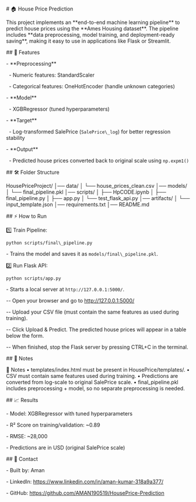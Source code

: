 \# 🏠 House Price Prediction



This project implements an \*\*end-to-end machine learning pipeline\*\* to predict house prices using the \*\*Ames Housing dataset\*\*. The pipeline includes \*\*data preprocessing, model training, and deployment-ready saving\*\*, making it easy to use in applications like Flask or Streamlit.



\## 📌 Features



\- \*\*Preprocessing\*\*

&nbsp; - Numeric features: StandardScaler

&nbsp; - Categorical features: OneHotEncoder (handle unknown categories)

\- \*\*Model\*\*

&nbsp; - XGBRegressor (tuned hyperparameters)

\- \*\*Target\*\*

&nbsp; - Log-transformed SalePrice (`SalePrice\_log`) for better regression stability

\- \*\*Output\*\*

&nbsp; - Predicted house prices converted back to original scale using `np.expm1()`



\## 🛠️ Folder Structure



HousePriceProject/
│── data/
│   └── house_prices_clean.csv
│── models/
│   └── final_pipeline.pkl
│── scripts/
│   ├── HpCODE.ipynb
│   ├── final_pipeline.py
│   ├── app.py
│   └── test_flask_api.py
│── artifacts/
│   └── input_template.json
│── requirements.txt
│── README.md


\## ⚡ How to Run



1️⃣ Train Pipeline:  

`python scripts/final\_pipeline.py`  

\- Trains the model and saves it as `models/final\_pipeline.pkl`.



2️⃣ Run Flask API:  

`python scripts/app.py`  

\- Starts a local server at `http://127.0.0.1:5000/`.



-- Open your browser and go to http://127.0.0.1:5000/

-- Upload your CSV file (must contain the same features as used during training).

-- Click Upload & Predict. The predicted house prices will appear in a table below the form.

-- When finished, stop the Flask server by pressing CTRL+C in the terminal.


\## 📝 Notes

📝 Notes
	•	templates/index.html must be present in HousePrice/templates/.
	•	CSV must contain same features used during training.
	•	Predictions are converted from log-scale to original SalePrice scale.
	•	final_pipeline.pkl includes preprocessing + model, so no separate preprocessing is needed.



\## 📈 Results



\- Model: XGBRegressor with tuned hyperparameters

\- R² Score on training/validation: ~0.89

\- RMSE: ~28,000

\- Predictions are in USD (original SalePrice scale)



\## 📌 Contact 



\- Built by: Aman  

\- LinkedIn: https://www.linkedin.com/in/aman-kumar-318a9a377/ 

\- GitHub: https://github.com/AMAN190519/HousePrice-Prediction

